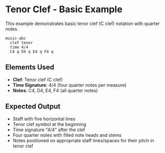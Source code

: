 # Tenor Clef - Basic Example

This example demonstrates basic tenor clef (C clef) notation with quarter notes.

```mermaid
music-abc
  clef tenor
  time 4/4
  C4 q D4 q E4 q F4 q
```

## Elements Used
- **Clef**: Tenor clef (C clef)
- **Time Signature**: 4/4 (four quarter notes per measure)
- **Notes**: C4, D4, E4, F4 (all quarter notes)

## Expected Output
- Staff with five horizontal lines
- Tenor clef symbol at the beginning
- Time signature "4/4" after the clef
- Four quarter notes with filled note heads and stems
- Notes positioned on appropriate staff lines/spaces for their pitch in tenor clef